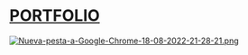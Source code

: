 # [PORTFOLIO](https://alexis-yusti.netlify.app/*)

[![Nueva-pesta-a-Google-Chrome-18-08-2022-21-28-21.png](https://i.postimg.cc/RF1RTbtp/Nueva-pesta-a-Google-Chrome-18-08-2022-21-28-21.png)](https://alexisyusti.herokuapp.com/*)
